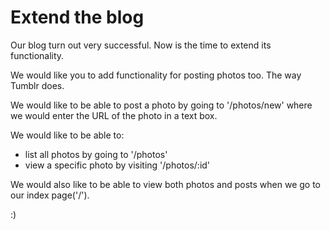 # Extend the blog

Our blog turn out very successful. Now is the time to extend its functionality.

We would like you to add functionality for posting photos too. The way Tumblr does.

We would like to be able to post a photo by going to '/photos/new' where we would enter the URL of the photo in a text box.

We would like to be able to:
* list all photos by going to '/photos'
* view a specific photo by visiting '/photos/:id'

We would also like to be able to view both photos and posts when we go to our index page('/').

:)